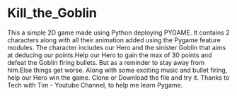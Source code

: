 # Kill_the_Goblin
This a simple 2D game made using Python deploying PYGAME. It contains 2 characters along with all their animation added using the Pygame feature modules. 
The character includes our Hero and the sinister Goblin that aims at deducing our points.Help our Hero to gain the max of 30 points and defeat the Goblin firing bullets.
But as a reminder to stay away from him.Else things get worse.
Along with some exciting music and bullet firing, help our Hero win the game.
Clone or Download the file and try it.
Thanks to Tech with Tim - Youtube Channel, to help me learn Pygame.
